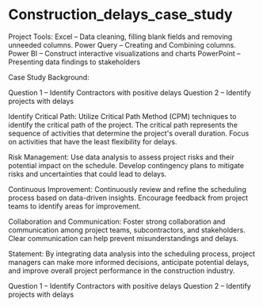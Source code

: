 # Construction_delays_case_study

Project Tools: 
Excel – Data cleaning, filling blank fields and removing unneeded columns.
Power Query – Creating and Combining columns.  
Power BI – Construct interactive visualizations and charts 
PowerPoint – Presenting data findings to stakeholders

Case Study Background:

Question 1 – Identify Contractors with positive delays
Question 2 – Identify projects with delays

Identify Critical Path: 
Utilize Critical Path Method (CPM) techniques to identify the critical path of the project. The critical path represents the sequence of activities that determine the project's overall duration. Focus on activities that have the least flexibility for delays.

Risk Management: 
Use data analysis to assess project risks and their potential impact on the schedule. Develop contingency plans to mitigate risks and uncertainties that could lead to delays.

Continuous Improvement: 
Continuously review and refine the scheduling process based on data-driven insights. Encourage feedback from project teams to identify areas for improvement.

Collaboration and Communication: 
Foster strong collaboration and communication among project teams, subcontractors, and stakeholders. Clear communication can help prevent misunderstandings and delays.

Statement:
By integrating data analysis into the scheduling process, project managers can make more informed decisions, anticipate potential delays, and improve overall project performance in the construction industry.


Question 1 – Identify Contractors with positive delays
Question 2 – Identify projects with delays

